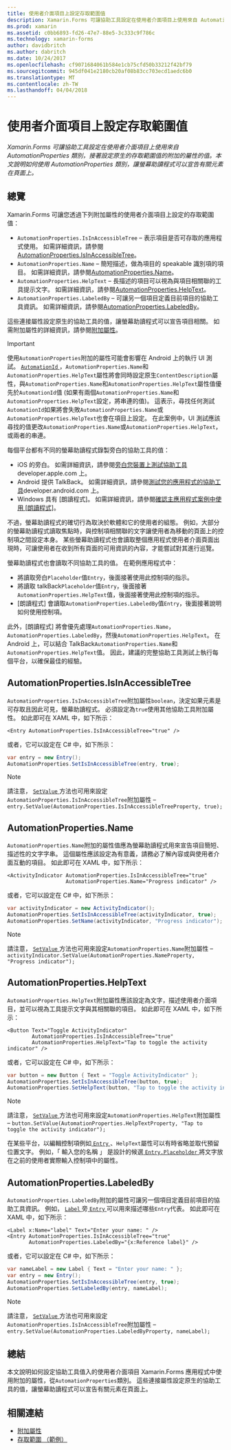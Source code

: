 ```yaml
---
title: 使用者介面項目上設定存取範圍值
description: Xamarin.Forms 可讓協助工具設定在使用者介面項目上使用來自 AutomationProperties 類別，接著設定原生的存取範圍值的附加的屬性的值。 本文說明如何使用 AutomationProperties 類別，讓螢幕助讀程式可以宣告有關元素在頁面上。
ms.prod: xamarin
ms.assetid: c0bb6893-fd26-47e7-88e5-3c333c9f786c
ms.technology: xamarin-forms
author: davidbritch
ms.author: dabritch
ms.date: 10/24/2017
ms.openlocfilehash: cf9071684061b584e1cb75cfd50b33212f42bf79
ms.sourcegitcommit: 945df041e2180cb20af08b83cc703ecd1aedc6b0
ms.translationtype: MT
ms.contentlocale: zh-TW
ms.lasthandoff: 04/04/2018
---
```

# <a name="setting-accessibility-values-on-user-interface-elements"></a>使用者介面項目上設定存取範圍值

_Xamarin.Forms 可讓協助工具設定在使用者介面項目上使用來自 AutomationProperties 類別，接著設定原生的存取範圍值的附加的屬性的值。本文說明如何使用 AutomationProperties 類別，讓螢幕助讀程式可以宣告有關元素在頁面上。_

## <a name="overview"></a>總覽

Xamarin.Forms 可讓您透過下列附加屬性的使用者介面項目上設定的存取範圍值：

- `AutomationProperties.IsInAccessibleTree` – 表示項目是否可存取的應用程式使用。 如需詳細資訊，請參閱[AutomationProperties.IsInAccessibleTree](#isinaccessibletree)。
- `AutomationProperties.Name` – 簡短描述，做為項目的 speakable 識別項的項目。 如需詳細資訊，請參閱[AutomationProperties.Name](#name)。
- `AutomationProperties.HelpText` – 長描述的項目可以視為與項目相關聯的工具提示文字。 如需詳細資訊，請參閱[AutomationProperties.HelpText](#helptext)。
- `AutomationProperties.LabeledBy` – 可讓另一個項目定義目前項目的協助工具資訊。 如需詳細資訊，請參閱[AutomationProperties.LabeledBy](#labeledby)。

這些連接屬性設定原生的協助工具的值，讓螢幕助讀程式可以宣告項目相關。 如需附加屬性的詳細資訊，請參閱[附加屬性](~/xamarin-forms/xaml/attached-properties.md)。

> [!IMPORTANT]
> 使用`AutomationProperties`附加的屬性可能會影響在 Android 上的執行 UI 測試。 [ `AutomationId` ](https://developer.xamarin.com/api/property/Xamarin.Forms.Element.AutomationId/)，`AutomationProperties.Name`和`AutomationProperties.HelpText`屬性將會同時設定原生`ContentDescription`屬性，與`AutomationProperties.Name`和`AutomationProperties.HelpText`屬性值優先於`AutomationId`值 (如果有兩個`AutomationProperties.Name`和`AutomationProperties.HelpText`設定，將串連的值)。 這表示，尋找任何測試`AutomationId`如果將會失敗`AutomationProperties.Name`或`AutomationProperties.HelpText`也會在項目上設定。 在此案例中，UI 測試應該尋找的值更改`AutomationProperties.Name`或`AutomationProperties.HelpText`，或兩者的串連。

每個平台都有不同的螢幕助讀程式錄製旁白的協助工具的值：

- iOS 的旁白。 如需詳細資訊，請參閱[旁白您裝置上測試協助工具](https://developer.apple.com/library/content/technotes/TestingAccessibilityOfiOSApps/TestAccessibilityonYourDevicewithVoiceOver/TestAccessibilityonYourDevicewithVoiceOver.html)developer.apple.com 上。
- Android 提供 TalkBack。 如需詳細資訊，請參閱[測試您的應用程式的協助工具](https://developer.android.com/training/accessibility/testing.html#talkback)developer.android.com 上。
- Windows 具有 [朗讀程式]。 如需詳細資訊，請參閱[確認主應用程式案例中使用 [朗讀程式]](/windows/uwp/accessibility/accessibility-testing#verify-main-app-scenarios-by-using-narrator/)。

不過，螢幕助讀程式的確切行為取決於軟體和它的使用者的組態。 例如，大部分的螢幕助讀程式讀取焦點時，與控制項相關聯的文字讓使用者為移動的頁面上的控制項之間設定本身。 某些螢幕助讀程式也會讀取整個應用程式使用者介面頁面出現時，可讓使用者在收到所有頁面的可用資訊的內容，才能嘗試對其進行巡覽。

螢幕助讀程式也會讀取不同協助工具的值。 在範例應用程式中：

- 將讀取旁白`Placeholder`值`Entry`，後面接著使用此控制項的指示。
- 將讀取 talkBack`Placeholder`值`Entry`，後面接著`AutomationProperties.HelpText`值，後面接著使用此控制項的指示。
- [朗讀程式] 會讀取`AutomationProperties.LabeledBy`值`Entry`，後面接著說明如何使用控制項。

此外，[朗讀程式] 將會優先處理`AutomationProperties.Name`， `AutomationProperties.LabeledBy`，然後`AutomationProperties.HelpText`。 在 Android 上，可以結合 TalkBack`AutomationProperties.Name`和`AutomationProperties.HelpText`值。 因此，建議的完整協助工具測試上執行每個平台，以確保最佳的經驗。

<a name="isinaccessibletree" />

## <a name="automationpropertiesisinaccessibletree"></a>AutomationProperties.IsInAccessibleTree

`AutomationProperties.IsInAccessibleTree`附加屬性`boolean`，決定如果元素是可存取且因此可見，螢幕助讀程式。 必須設定為`true`使用其他協助工具附加屬性。 如此即可在 XAML 中，如下所示：

```xaml
<Entry AutomationProperties.IsInAccessibleTree="true" />
```

或者，它可以設定在 C# 中，如下所示：

```csharp
var entry = new Entry();
AutomationProperties.SetIsInAccessibleTree(entry, true);
```

> [!NOTE]
> 請注意， [ `SetValue` ](https://developer.xamarin.com/api/member/Xamarin.Forms.BindableObject.SetValue/p/Xamarin.Forms.BindableProperty/System.Object/)方法也可用來設定`AutomationProperties.IsInAccessibleTree`附加屬性 – `entry.SetValue(AutomationProperties.IsInAccessibleTreeProperty, true);`

<a name="name" />

## <a name="automationpropertiesname"></a>AutomationProperties.Name

`AutomationProperties.Name`附加的屬性值應為螢幕助讀程式用來宣告項目簡短、 描述性的文字字串。 這個屬性應該設定為有意義，請務必了解內容或與使用者介面互動的項目。 如此即可在 XAML 中，如下所示：

```xaml
<ActivityIndicator AutomationProperties.IsInAccessibleTree="true"
                   AutomationProperties.Name="Progress indicator" />
```

或者，它可以設定在 C# 中，如下所示：

```csharp
var activityIndicator = new ActivityIndicator();
AutomationProperties.SetIsInAccessibleTree(activityIndicator, true);
AutomationProperties.SetName(activityIndicator, "Progress indicator");
```

> [!NOTE]
> 請注意， [ `SetValue` ](https://developer.xamarin.com/api/member/Xamarin.Forms.BindableObject.SetValue/p/Xamarin.Forms.BindableProperty/System.Object/)方法也可用來設定`AutomationProperties.Name`附加屬性 – `activityIndicator.SetValue(AutomationProperties.NameProperty, "Progress indicator");`

<a name="helptext" />

## <a name="automationpropertieshelptext"></a>AutomationProperties.HelpText

`AutomationProperties.HelpText`附加屬性應該設定為文字，描述使用者介面項目，並可以視為工具提示文字與其相關聯的項目。 如此即可在 XAML 中，如下所示：

```xaml
<Button Text="Toggle ActivityIndicator"
        AutomationProperties.IsInAccessibleTree="true"
        AutomationProperties.HelpText="Tap to toggle the activity indicator" />
```

或者，它可以設定在 C# 中，如下所示：

```csharp
var button = new Button { Text = "Toggle ActivityIndicator" };
AutomationProperties.SetIsInAccessibleTree(button, true);
AutomationProperties.SetHelpText(button, "Tap to toggle the activity indicator");
```

> [!NOTE]
> 請注意， [ `SetValue` ](https://developer.xamarin.com/api/member/Xamarin.Forms.BindableObject.SetValue/p/Xamarin.Forms.BindableProperty/System.Object/)方法也可用來設定`AutomationProperties.HelpText`附加屬性 – `button.SetValue(AutomationProperties.HelpTextProperty, "Tap to toggle the activity indicator");`

在某些平台，以編輯控制項例如[ `Entry` ](https://developer.xamarin.com/api/type/Xamarin.Forms.Entry/)、`HelpText`屬性可以有時省略並取代預留位置文字。 例如，「 輸入您的名稱 」 是設計的候選[ `Entry.Placeholder` ](https://developer.xamarin.com/api/property/Xamarin.Forms.Entry.Placeholder/)將文字放在之前的使用者實際輸入控制項中的屬性。

<a name="labeledby" />

## <a name="automationpropertieslabeledby"></a>AutomationProperties.LabeledBy

`AutomationProperties.LabeledBy`附加的屬性可讓另一個項目定義目前項目的協助工具資訊。 例如， [ `Label` ](https://developer.xamarin.com/api/type/Xamarin.Forms.Label/)旁[ `Entry` ](https://developer.xamarin.com/api/type/Xamarin.Forms.Entry/)可以用來描述哪些`Entry`代表。 如此即可在 XAML 中，如下所示：

```xaml
<Label x:Name="label" Text="Enter your name: " />
<Entry AutomationProperties.IsInAccessibleTree="true"
       AutomationProperties.LabeledBy="{x:Reference label}" />
```

或者，它可以設定在 C# 中，如下所示：

```csharp
var nameLabel = new Label { Text = "Enter your name: " };
var entry = new Entry();
AutomationProperties.SetIsInAccessibleTree(entry, true);
AutomationProperties.SetLabeledBy(entry, nameLabel);
```

> [!NOTE]
> 請注意， [ `SetValue` ](https://developer.xamarin.com/api/member/Xamarin.Forms.BindableObject.SetValue/p/Xamarin.Forms.BindableProperty/System.Object/)方法也可用來設定`AutomationProperties.IsInAccessibleTree`附加屬性 – `entry.SetValue(AutomationProperties.LabeledByProperty, nameLabel);`

## <a name="summary"></a>總結

本文說明如何設定協助工具值入的使用者介面項目 Xamarin.Forms 應用程式中使用附加的屬性，從`AutomationProperties`類別。 這些連接屬性設定原生的協助工具的值，讓螢幕助讀程式可以宣告有關元素在頁面上。


## <a name="related-links"></a>相關連結

- [附加屬性](~/xamarin-forms/xaml/attached-properties.md)
- [存取範圍 （範例）](https://developer.xamarin.com/samples/xamarin-forms/UserInterface/Accessibility/)
